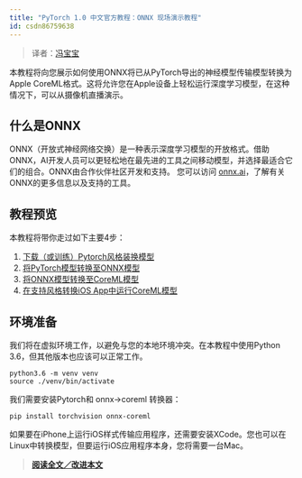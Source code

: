 ```yaml
---
title: "PyTorch 1.0 中文官方教程：ONNX 现场演示教程"
id: csdn86759638
---
```


> 译者：[冯宝宝](https://github.com/PEGASUS1993)

本教程将向您展示如何使用ONNX将已从PyTorch导出的神经模型传输模型转换为Apple CoreML格式。这将允许您在Apple设备上轻松运行深度学习模型，在这种情况下，可以从摄像机直播演示。

## 什么是ONNX

ONNX（开放式神经网络交换）是一种表示深度学习模型的开放格式。借助ONNX，AI开发人员可以更轻松地在最先进的工具之间移动模型，并选择最适合它们的组合。ONNX由合作伙伴社区开发和支持。 您可以访问 [onnx.ai](https://onnx.ai/)，了解有关ONNX的更多信息以及支持的工具。

## 教程预览

本教程将带你走过如下主要4步：

1.  [下载（或训练）Pytorch风格装换模型](#download-or-train-pytorch-style-transfer-models)
2.  [将PyTorch模型转换至ONNX模型](#convert-the-pytorch-models-to-onnx-models)
3.  [将ONNX模型转换至CoreML模型](#convert-the-onnx-models-to-coreml-models)
4.  [在支持风格转换iOS App中运行CoreML模型](#run-the-coreml-models-in-a-style-transfer-ios-app)

## 环境准备

我们将在虚拟环境工作，以避免与您的本地环境冲突。在本教程中使用Python 3.6，但其他版本也应该可以正常工作。

```
python3.6 -m venv venv
source ./venv/bin/activate 
```

我们需要安装Pytorch和 onnx->coreml 转换器：

```
pip install torchvision onnx-coreml 
```

如果要在iPhone上运行iOS样式传输应用程序，还需要安装XCode。您也可以在Linux中转换模型，但要运行iOS应用程序本身，您将需要一台Mac。

> [**阅读全文／改进本文**](https://github.com/apachecn/pytorch-doc-zh/blob/master/docs/1.0/ONNXLive.md)
